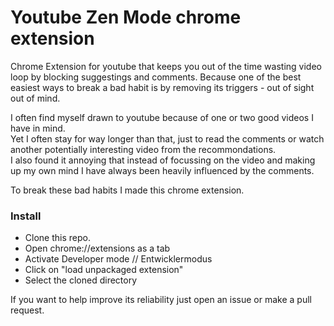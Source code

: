 # Youtube Zen Mode chrome extension
Chrome Extension for youtube that keeps you out of the time wasting video loop by blocking suggestings and comments.
Because one of the best easiest ways to break a bad habit is by removing its triggers - out of sight out of mind.  

I often find myself drawn to youtube because of one or two good videos I have in mind.  
Yet I often stay for way longer than that, just to read the comments or watch another potentially interesting video from the recommondations.  
I also found it annoying that instead of focussing on the video and making up my own mind I have always been heavily influenced by the comments.  

To break these bad habits I made this chrome extension.  

### Install

- Clone this repo.  
- Open chrome://extensions as a tab  
- Activate Developer mode // Entwicklermodus  
- Click on "load unpackaged extension"  
- Select the cloned directory  


If you want to help improve its reliability just open an issue or make a pull request.  
